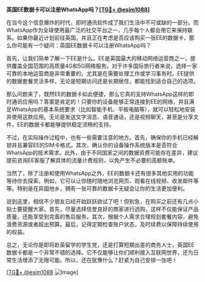 **英国EE数据卡可以注册WhatsApp吗？[[TG💪+ @esim1088](https://t.me/s/esim1088)]**

在当今这个信息爆炸的时代，即时通讯软件成了我们生活中不可或缺的一部分。而WhatsApp作为全球使用最广泛的社交平台之一，几乎每个人都会用它来保持联系。如果你最近计划前往英国，并且正在考虑是否应该购买一张EE的数据卡，那么你可能有一个疑问：英国EE数据卡可以注册WhatsApp吗？

首先，让我们简单了解一下EE是什么。EE是英国最大的移动网络运营商之一，提供覆盖全国范围的高质量4G和5G网络服务。对于许多国际旅行者来说，选择一家可靠的本地运营商是非常重要的，尤其是在需要处理工作或学习事务时。EE提供的数据套餐灵活多样，无论是短期访问还是长期居住，都能找到适合自己的选项。

那么问题来了，既然EE的数据卡如此便捷，那么它真的支持WhatsApp这样的即时通讯应用吗？答案是肯定的！只要你的设备能够正常连接到EE的网络，并且满足WhatsApp的基本系统要求（比如智能手机、平板电脑等），就可以轻松地安装并使用这款应用。无论是发送文字消息、语音通话，还是视频聊天，甚至是分享文件，EE的数据卡都能够提供稳定流畅的支持。

不过，在实际操作过程中，也有一些需要注意的地方。首先，确保你的手机已经解锁并且兼容EE的SIM卡格式。其次，确认你的设备操作系统版本是否符合WhatsApp的技术需求。此外，由于不同国家之间的数据资费可能存在差异，建议提前咨询EE客服了解具体的流量计费规则，以免产生不必要的高额账单。

当然了，除了注册和使用WhatsApp之外，EE的数据卡还有很多其他实用的功能等待你去探索。例如，它可以让你随时随地浏览网页、观看在线视频、收发邮件等等。特别是在异国他乡，拥有一张可靠的数据卡无疑会让你的生活更加便利。

说到这里，相信不少朋友已经开始跃跃欲试了吧！但别急，在购买之前还有几点小贴士要提醒大家。首先，尽量选择信誉良好的商家进行选购，这样不仅能保证产品质量，还能享受到完善的售后服务。其次，根据个人需求合理规划套餐内容，避免浪费资源或者超出预算。最后，记得定期检查账户状态，及时续费以保障持续使用的权益。

总之，无论你是即将赴英留学的学生党，还是打算短期出差的商务人士，英国EE数据卡都是一个非常不错的选择。它不仅能够让你们顺利接入互联网世界，还为日常生活增添了无限可能。所以，还在犹豫什么？赶紧为自己安排一张吧！

[[TG💪+ @esim1088](https://t.me/s/esim1088) ![Image](https://i.postimg.cc/4NQfJmqS/Snipaste-2025-05-13-00-14-12.png)]